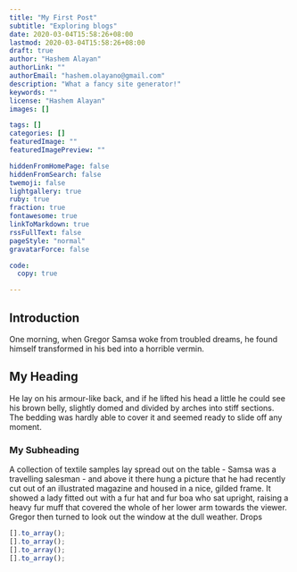 ```yaml
---
title: "My First Post"
subtitle: "Exploring blogs"
date: 2020-03-04T15:58:26+08:00
lastmod: 2020-03-04T15:58:26+08:00
draft: true
author: "Hashem Alayan"
authorLink: ""
authorEmail: "hashem.olayano@gmail.com"
description: "What a fancy site generator!"
keywords: ""
license: "Hashem Alayan"
images: []

tags: []
categories: []
featuredImage: ""
featuredImagePreview: ""

hiddenFromHomePage: false
hiddenFromSearch: false
twemoji: false
lightgallery: true
ruby: true
fraction: true
fontawesome: true
linkToMarkdown: true
rssFullText: false
pageStyle: "normal"
gravatarForce: false

code:
  copy: true

---
```

## Introduction

One morning, when Gregor Samsa woke from troubled dreams, he found himself transformed in his bed into a horrible vermin.

## My Heading

He lay on his armour-like back, and if he lifted his head a little he could see his brown belly, slightly domed and divided by arches into stiff sections. The bedding was hardly able to cover it and seemed ready to slide off any moment.

### My Subheading

A collection of textile samples lay spread out on the table - Samsa was a travelling salesman - and above it there hung a picture that he had recently cut out of an illustrated magazine and housed in a nice, gilded frame. It showed a lady fitted out with a fur hat and fur boa who sat upright, raising a heavy fur muff that covered the whole of her lower arm towards the viewer. Gregor then turned to look out the window at the dull weather. Drops

```js 
[].to_array();
[].to_array();
[].to_array();
[].to_array();
```